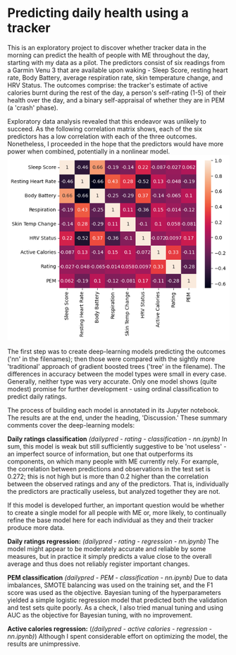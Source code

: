 # Predicting daily health using a tracker
This is an exploratory project to discover whether tracker data in the morning can predict the health of people with ME throughout the day, starting with my data as a pilot. The predictors consist of six readings from a Garmin Venu 3 that are available upon waking - Sleep Score, resting heart rate, Body Battery, average respiration rate, skin temperature change, and HRV Status. The outcomes comprise: the tracker's estimate of active calories burnt during the rest of the day, a person's self-rating (1-5) of their health over the day, and a binary self-appraisal of whether they are in PEM (a 'crash' phase).

Exploratory data analysis revealed that this endeavor was unlikely to succeed. As the following correlation matrix shows, each of the six predictors has a low correlation with each of the three outcomes. Nonetheless, I proceeded in the hope that the predictors would have more power when combined, potentially in a nonlinear model.
![alt text](image.png)

The first step was to create deep-learning models predicting the outcomes ('nn' in the filenames); then those were compared with the sightly more 'traditional' approach of gradient boosted trees ('tree' in the filename). The differences in accuracy between the model types were small in every case. Generally, neither type was very accurate. Only one model shows (quite modest) promise for further development - using ordinal classification to predict daily ratings. 

The process of building each model is annotated in its Jupyter notebook. The results are at the end, under the heading, 'Discussion.' These summary comments cover the deep-learning models:

**Daily ratings classification** *(dailypred - rating - classification - nn.ipynb)* 
In sum, this model is weak but still sufficiently suggestive to be 'not useless' - an imperfect source of information, but one that outperforms its components, on which many people with ME currently rely. For example, the correlation between predictions and observations in the test set is 0.272; this is not high but is more than 0.2 higher than the correlation between the observed ratings and any of the predictors. That is, individually the predictors are practically useless, but analyzed together they are not.

If this model is developed further, an important question would be whether to create a single model for all people with ME or, more likely, to continually refine the base model here for each individual as they and their tracker produce more data.

**Daily ratings regression:** *(dailypred - rating - regression - nn.ipynb)* 
The model might appear to be moderately accurate and reliable by some measures, but in practice it simply predicts a value close to the overall average and thus does not reliably register important changes.

**PEM classification** *(dailypred - PEM - classification - nn.ipynb)* 
Due to data imbalances, SMOTE balancing was used on the training set, and the F1 score was used as the objective. Bayesian tuning of the hyperparameters yielded a simple logistic regression model that predicted both the validation and test sets quite poorly. As a check, I also tried manual tuning and using AUC as the objective for Bayesian tuning, with no improvement.

**Active calories regression:** (*(dailypred - active calories - regression - nn.ipynb)*) 
Although I spent considerable effort on optimizing the model, the results are unimpressive.
